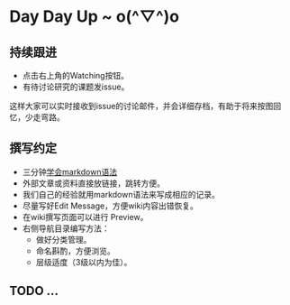 # Day Day Up ~ o(^▽^)o

## 持续跟进
- 点击右上角的Watching按钮。
- 有待讨论研究的课题发issue。

这样大家可以实时接收到issue的讨论邮件，并会详细存档，有助于将来按图回忆，少走弯路。

## 撰写约定
- 三分钟[学会markdown语法](https://guides.github.com/features/mastering-markdown/)
- 外部文章或资料直接放链接，跳转方便。
- 我们自己的经验就用markdown语法来写成相应的记录。
- 尽量写好Edit Message，方便wiki内容出错恢复。
- 在wiki撰写页面可以进行 Preview。
- 右侧导航目录编写方法：
    + 做好分类管理。
    * 命名斟酌，方便浏览。
    - 层级适度（3级以内为佳）。

## TODO ...